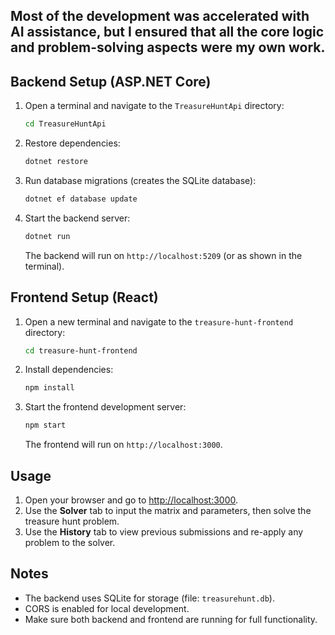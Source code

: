 ## Most of the development was accelerated with AI assistance, but I ensured that all the core logic and problem-solving aspects were my own work.

## Backend Setup (ASP.NET Core)
1. Open a terminal and navigate to the `TreasureHuntApi` directory:
   ```sh
   cd TreasureHuntApi
   ```
2. Restore dependencies:
   ```sh
   dotnet restore
   ```
3. Run database migrations (creates the SQLite database):
   ```sh
   dotnet ef database update
   ```
4. Start the backend server:
   ```sh
   dotnet run
   ```
   The backend will run on `http://localhost:5209` (or as shown in the terminal).

## Frontend Setup (React)
1. Open a new terminal and navigate to the `treasure-hunt-frontend` directory:
   ```sh
   cd treasure-hunt-frontend
   ```
2. Install dependencies:
   ```sh
   npm install
   ```
3. Start the frontend development server:
   ```sh
   npm start
   ```
   The frontend will run on `http://localhost:3000`.

## Usage
1. Open your browser and go to [http://localhost:3000](http://localhost:3000).
2. Use the **Solver** tab to input the matrix and parameters, then solve the treasure hunt problem.
3. Use the **History** tab to view previous submissions and re-apply any problem to the solver.

## Notes
- The backend uses SQLite for storage (file: `treasurehunt.db`).
- CORS is enabled for local development.
- Make sure both backend and frontend are running for full functionality.
